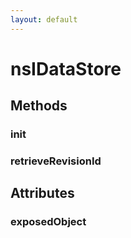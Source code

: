 ```yaml
---
layout: default
---
```


# nsIDataStore #

## Methods ##

### init ###

### retrieveRevisionId ###

## Attributes ##

### exposedObject ###
